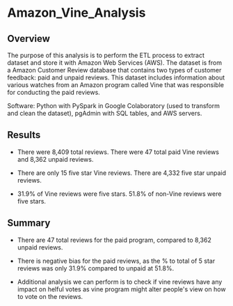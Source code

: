 # Amazon_Vine_Analysis
 
## Overview

The purpose of this analysis is to perform the ETL process to extract dataset and store it with Amazon Web Services (AWS). The dataset is from a Amazon Customer Review database that contains two types of customer feedback: paid and unpaid reviews. This dataset includes information about various watches from an Amazon program called Vine that was responsible for conducting the paid reviews.

Software: Python with PySpark in Google Colaboratory (used to transform and clean the dataset), pgAdmin with SQL tables, and AWS servers.

## Results

* There were 8,409 total reviews. There were 47 total paid Vine reviews and 8,362 unpaid reviews.

* There are only 15 five star Vine reviews. There are 4,332 five star unpaid reviews.

* 31.9% of Vine reviews were five stars. 51.8% of non-Vine reviews were five stars.

## Summary

* There are 47 total reviews for the paid program, compared to 8,362 unpaid reviews.

* There is negative bias for the paid reviews, as the % to total of 5 star reviews was only 31.9% compared to unpaid at 51.8%. 

* Additional analysis we can perform is to check if vine reviews have any impact on helful votes as vine program might alter people's view on how to vote on the reviews.



